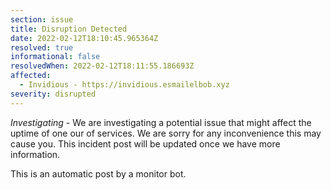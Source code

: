 ```yaml
---
section: issue
title: Disruption Detected
date: 2022-02-12T18:10:45.965364Z
resolved: true
informational: false
resolvedWhen: 2022-02-12T18:11:55.186693Z
affected:
  - Invidious - https://invidious.esmailelbob.xyz
severity: disrupted
---
```

*Investigating* - We are investigating a potential issue that might affect the uptime of one our of services. We are sorry for any inconvenience this may cause you. This incident post will be updated once we have more information.

This is an automatic post by a monitor bot.
        